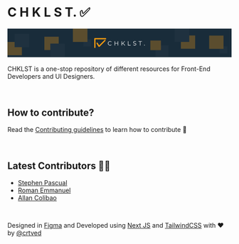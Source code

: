 # C H K L S T. ✅

![alt text](banner.png "CHKLST")

CHKLST is a one-stop repository of different resources for Front-End Developers and UI Designers.

<br/>

## How to contribute?

Read the [Contributing guidelines](https://github.com/crtved/chklst/blob/main/CONTRIBUTING.md) to learn how to contribute 🎉

<br/>

## Latest Contributors 👏🏻
- [Stephen Pascual](https://github.com/penpencoder)
- [Roman Emmanuel](https://github.com/RomanMunar)
- [Allan Colibao](https://github.com/allancolibao)

<br/>

Designed in [Figma](https://figma.com/) and Developed using [Next JS](https://nextjs.org/) and [TailwindCSS](https://tailwindcss.com/) with ❤️ by [@crtved](https://artsandiego.dev)

